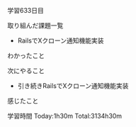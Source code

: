学習633日目

取り組んだ課題一覧

- RailsでXクローン通知機能実装

わかったこと

次にやること

- 引き続きRailsでXクローン通知機能実装

感じたこと

学習時間 Today:1h30m Total:3134h30m